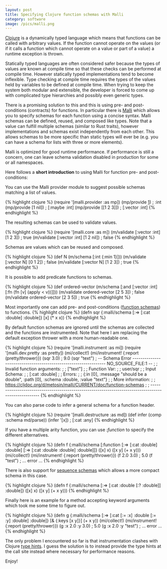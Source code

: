 ```yaml
---
layout: post
title: Specifying Clojure function schemas with Malli
category: software
image: /pics/malli.png
---
```


[Clojure][2] is a dynamically typed language which means that functions can be called with arbitrary values.
If the function cannot operate on the values (or if it calls a function which cannot operate on a value or part of a value) a runtime exception is thrown.

Statically typed languages are often considered safer because the types of values are known at compile time so that these checks can be performed at compile time.
However statically typed implementations tend to become inflexible.
Type checking at compile time requires the types of the values held by variables to be defined at compile time.
When trying to keep the system both modular and extensible, the developer is forced to come up with complicated type hierarchies and possibly even generic types.

There is a promising solution to this and this is using pre- and post-conditions (contracts) for functions.
In particular there is [Malli][1] which allows you to specify schemas for each function using a concise syntax.
Malli schemas can be defined, reused, and composed like types.
Note that a value can fulfill multiple schemas (similar to Rust traits), however implementations and schemas exist independently from each other.
This allows schemas to be more specific than static types will ever be (e.g. you can have a schema for lists with three or more elements).

Malli is optimized for good runtime performance.
If performance is still a concern, one can leave schema validation disabled in production for some or all namespaces.

Here follows a **short introduction** to using Malli for function pre- and post-conditions:

You can use the Malli provider module to suggest possible schemas matching a list of values.

{% highlight clojure %}
(require '[malli.provider :as mp])
(mp/provide [1])
; :int
(mp/provide [1 nil])
; [:maybe :int]
(mp/provide [[1 2 3]])
; [:vector :int]
{% endhighlight %}

The resulting schemas can be used to validate values.

{% highlight clojure %}
(require '[malli.core :as m])
(m/validate [:vector :int] [1 2 3])
; true
(m/validate [:vector :int] [1 2 nil])
; false
{% endhighlight %}

Schemas are values which can be reused and composed.

{% highlight clojure %}
(def N (m/schema [:int {:min 1}]))
(m/validate [:vector N] [0 1 2])
; false
(m/validate [:vector N] [1 2 3])
; true
{% endhighlight %}

It is possible to add predicate functions to schemas.

{% highlight clojure %}
(def ordered-vector (m/schema [:and [:vector :int] [:fn (fn [v] (apply < v))]]))
(m/validate ordered-vector [2 5 3])
; false
(m/validate ordered-vector [2 3 5])
; true
{% endhighlight %}

Most importantly one can add pre- and post-conditions ([function schemas][3]) to functions.
{% highlight clojure %}
(defn sqr
  {:malli/schema [:=> [:cat :double] :double]}
  [x]
  (* x x))
{% endhighlight %}

By default function schemas are ignored until the schemas are collected and the functions are instrumented.
Note that here I am replacing the default exception thrower with a more human-readable one.

{% highlight clojure %}
(require '[malli.instrument :as mi])
(require '[malli.dev.pretty :as pretty])
(mi/collect!)
(mi/instrument! {:report (pretty/thrower)})
(sqr 3.0)
; 9.0
(sqr "text")
; -- Schema Error ---------------------------------------------------------------- NO_SOURCE_FILE:1 --
;
; Invalid function arguments:
;
;   ["text"]
;
; Function Var:
;
;   user/sqr
;
; Input Schema:
;
;   [:cat :double]
;
; Errors:
;
;   {:in [0], :message "should be a double", :path [0], :schema :double, :value "text"}
;
; More information:
;
;   https://cljdoc.org/d/metosin/malli/CURRENT/doc/function-schemas
;
; ----------------------------------------------------------------------------------------------------
{% endhighlight %}

You can also parse code to infer a general schema for a function header.

{% highlight clojure %}
(require '[malli.destructure :as md])
(def infer (comp :schema md/parse))
(infer '[x])
; [:cat :any]
{% endhighlight %}

If you have a multiple arity function, you can use *:function* to specify the different alternatives.

{% highlight clojure %}
(defn f
  {:malli/schema [:function [:=> [:cat :double] :double]
                            [:=> [:cat :double :double] :double]]}
  ([x] x)
  ([x y] (+ x y)))
(mi/collect!)
(mi/instrument! {:report (pretty/thrower)})
(f 2.0 3.0)
; 5.0
(f "test")
; ... error ...
{% endhighlight %}

There is also support for [sequence schemas][4] which allows a more compact schema in this case.

{% highlight clojure %}
(defn f
  {:malli/schema [:=> [:cat :double [:? :double]] :double]}
  ([x] x)
  ([x y] (+ x y)))
{% endhighlight %}

Finally here is an example for a method accepting keyword arguments which took me some time to figure out.

{% highlight clojure %}
(defn g
  {:malli/schema [:=> [:cat [:= :x] :double [:= :y] :double] :double]}
  [& {:keys [x y]}]
  (+ x y))
(mi/collect!)
(mi/instrument! {:report (pretty/thrower)})
(g :x 2.0 :y 3.0)
; 5.0
(g :x 2.0 :y "test")
; ... error ...
{% endhighlight %}

The only problem I encountered so far is that instrumentation clashes with Clojure [type hints][5].
I guess the solution is to instead provide the type hints at the call site instead where necessary for performance reasons.

Enjoy!

[1]: https://github.com/metosin/malli
[2]: https://clojure.org/
[3]: https://github.com/metosin/malli/blob/master/docs/function-schemas.md
[4]: https://github.com/metosin/malli#sequence-schemas
[5]: https://clojure.org/reference/java_interop#typehints
